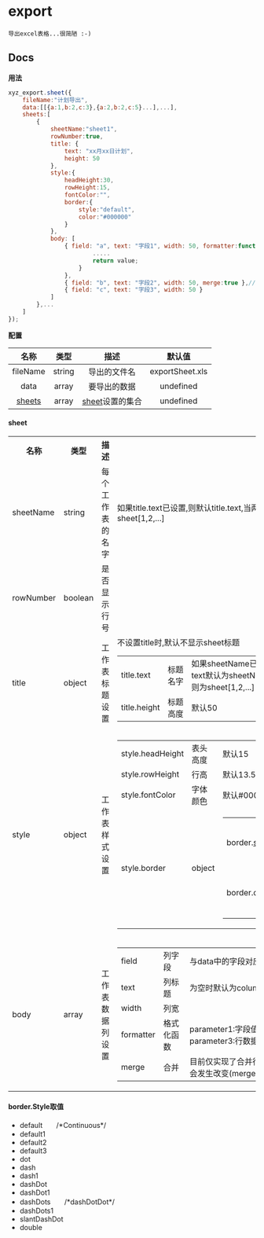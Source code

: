 export
===
`导出excel表格...很简陋 :-) `

Docs
---
**用法**
```javascript
xyz_export.sheet({
    fileName:"计划导出",
    data:[[{a:1,b:2,c:3},{a:2,b:2,c:5}...],...],
    sheets:[
        {
            sheetName:"sheet1",
            rowNumber:true,
            title: {
                text: "xx月xx日计划",
                height: 50
            },
            style:{
                headHeight:30,
                rowHeight:15,
                fontColor:"",
                border:{
                    style:"default",
                    color:"#000000"
                }
            },
            body: [
                { field: "a", text: "字段1", width: 50, formatter:function(value,index,row){
                        .....
                        return value;
                    }
                },
                { field: "b", text: "字段2", width: 50, merge:true },//此列(相邻且相同)数据会发生合并
                { field: "c", text: "字段3", width: 50 }
            ]
        },...
    ]
});
```
**配置**

|名称|类型|描述|默认值|
|:--:|:--:|:--:|:--:|
|fileName|string|导出的文件名|exportSheet.xls|
|data|array|要导出的数据|undefined|
|[sheets](#sheet)|array|[sheet](#sheet)设置的集合|undefined|

#### sheet
<table>
    <tr>
        <th>名称</th>
        <th>类型</th>
        <th>描述</th>
        <th></th>
    </tr>
    <tr>
        <td>sheetName</td>
        <td>string</td>
        <td>每个工作表的名字</td>
        <td>如果title.text已设置,则默认title.text,当两者都未设置则为sheet[1,2,...]</td>
    </tr>
    <tr>
        <td>rowNumber</td>
        <td>boolean</td>
        <td>是否显示行号</td>
        <td></td>
    </tr>
    <tr>
        <td>title</td>
        <td>object</td>
        <td>工作表标题设置</td>
        <td>
            不设置title时,默认不显示sheet标题<br/>
            <table>
                <tr>
                    <td>title.text</td>
                    <td>标题名字</td>
                    <td>如果sheetName已设置,text未设置,则text默认为sheetName,当两者都未设置则为sheet[1,2,...]</td>
                </tr>
                <tr>
                    <td>title.height</td>
                    <td>标题高度</td>
                    <td>默认50</td>
                </tr>
            </table>
        </td>
    </tr>
    <tr>
        <td>style</td>
        <td>object</td>
        <td>工作表样式设置</td>
        <td>
            <table>
                <tr>
                    <td>style.headHeight</td>
                    <td>表头高度</td>
                    <td>默认15</td>
                </tr>
                <tr>
                    <td>style.rowHeight</td>
                    <td>行高</td>
                    <td>默认13.5</td>
                </tr>
                <tr>
                    <td>style.fontColor</td>
                    <td>字体颜色</td>
                    <td>默认#000000</td>
                </tr>
                <tr>
                    <td>style.border</td>
                    <td>object</td>
                    <td>
                        <table>
                            <tr>
                                <td>border.<a href='#borderstyle取值'>style</a></td>
                                <td>边框类型</td>
                                <td>默认无边框</td>
                            </tr>
                            <tr>
                                <td>border.color</td>
                                <td>边框颜色</td>
                                <td>默认#000000</td>
                            </tr>
                        </table>
                    </td>
                </tr>
            </table>
        </td>
    </tr>
    <tr>
        <td>body</td>
        <td>array</td>
        <td>工作表数据列设置</td>
        <td>
            <table>
                <tr>
                    <td>field</td>
                    <td>列字段</td>
                    <td>与data中的字段对应</td>
                <tr>
                    <td>text</td>
                    <td>列标题</td>
                    <td>为空时默认为column[1,2,3,...]</td>
                </tr>
                <tr>
                    <td>width</td>
                    <td>列宽</td>
                    <td></td>
                </tr>
                <tr>
                    <td>formatter</td>
                    <td>格式化函数</td>
                    <td>parameter1:字段值, parameter2:行索引, parameter3:行数据</td>
                </tr>
                <tr>
                    <td>merge</td>
                    <td>合并</td>
                    <td>目前仅实现了合并行,此配置属性以后可能会发生改变(mergeRow,mergeCol)</td>
                </tr>
            </table>
        </td>
    </tr>
</table>


#### border.Style取值
- default　　/\*Continuous\*/
- default1
- default2
- default3
- dot
- dash
- dash1
- dashDot
- dashDot1
- dashDots　　/\*dashDotDot\*/
- dashDots1
- slantDashDot
- double

